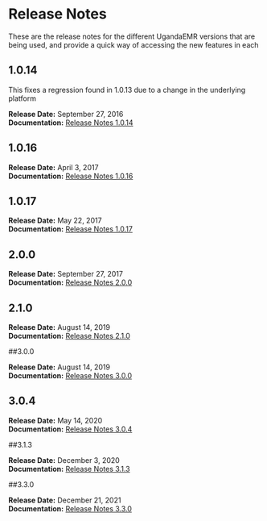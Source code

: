 # Release Notes

These are the release notes for the different UgandaEMR versions that are being used, and provide a quick way of accessing the new features in each

## 1.0.14

This fixes a regression found in 1.0.13 due to a change in the underlying platform

**Release Date:** September 27, 2016  
**Documentation:** [Release Notes 1.0.14](ugandaemr-1014.md)

## 1.0.16

**Release Date:** April 3, 2017  
**Documentation:** [Release Notes 1.0.16](ugandaemr-1016.md)

## 1.0.17

**Release Date:** May 22, 2017  
**Documentation:** [Release Notes 1.0.17](ugandaemr-1017.md)

## 2.0.0

**Release Date:** September 27, 2017  
**Documentation:** [Release Notes 2.0.0](https://github.com/METS-Programme/ugandaemr-usermanual/tree/4f5d71309c7b5dd2383d40a7b881c70a0a6eb4ef/ugandaemr-2.0.0.md)

## 2.1.0

**Release Date:** August 14, 2019  
**Documentation:** [Release Notes 2.1.0](ugandaemr-210.md)

##3.0.0

**Release Date:** August 14, 2019  
**Documentation:** [Release Notes 3.0.0](ugandaemr-300.md)

## 3.0.4

**Release Date:** May 14, 2020  
**Documentation:** [Release Notes 3.0.4](ugandaemr-304.md)

##3.1.3

**Release Date:** December 3, 2020  
**Documentation:** [Release Notes 3.1.3](ugandaemr-313.md)

##3.3.0

**Release Date:** December 21, 2021  
**Documentation:** [Release Notes 3.3.0](ugandaemr-330.md)

